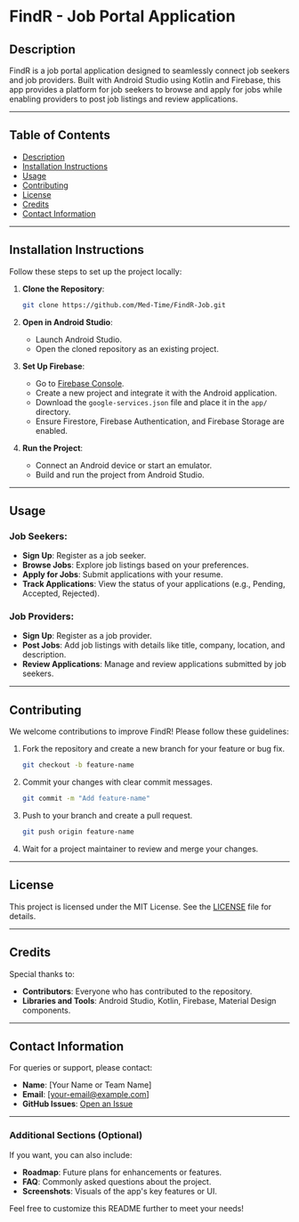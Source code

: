 # FindR - Job Portal Application

## Description
FindR is a job portal application designed to seamlessly connect job seekers and job providers. Built with Android Studio using Kotlin and Firebase, this app provides a platform for job seekers to browse and apply for jobs while enabling providers to post job listings and review applications.

---

## Table of Contents

- [Description](#description)
- [Installation Instructions](#installation-instructions)
- [Usage](#usage)
- [Contributing](#contributing)
- [License](#license)
- [Credits](#credits)
- [Contact Information](#contact-information)

---

## Installation Instructions

Follow these steps to set up the project locally:

1. **Clone the Repository**:
   ```bash
   git clone https://github.com/Med-Time/FindR-Job.git
   ```
2. **Open in Android Studio**:
   - Launch Android Studio.
   - Open the cloned repository as an existing project.

3. **Set Up Firebase**:
   - Go to [Firebase Console](https://firebase.google.com/).
   - Create a new project and integrate it with the Android application.
   - Download the `google-services.json` file and place it in the `app/` directory.
   - Ensure Firestore, Firebase Authentication, and Firebase Storage are enabled.

4. **Run the Project**:
   - Connect an Android device or start an emulator.
   - Build and run the project from Android Studio.

---

## Usage

### Job Seekers:
- **Sign Up**: Register as a job seeker.
- **Browse Jobs**: Explore job listings based on your preferences.
- **Apply for Jobs**: Submit applications with your resume.
- **Track Applications**: View the status of your applications (e.g., Pending, Accepted, Rejected).

### Job Providers:
- **Sign Up**: Register as a job provider.
- **Post Jobs**: Add job listings with details like title, company, location, and description.
- **Review Applications**: Manage and review applications submitted by job seekers.

---

## Contributing

We welcome contributions to improve FindR! Please follow these guidelines:

1. Fork the repository and create a new branch for your feature or bug fix.
   ```bash
   git checkout -b feature-name
   ```
2. Commit your changes with clear commit messages.
   ```bash
   git commit -m "Add feature-name"
   ```
3. Push to your branch and create a pull request.
   ```bash
   git push origin feature-name
   ```
4. Wait for a project maintainer to review and merge your changes.

---

## License

This project is licensed under the MIT License. See the [LICENSE](LICENSE) file for details.

---

## Credits

Special thanks to:
- **Contributors**: Everyone who has contributed to the repository.
- **Libraries and Tools**: Android Studio, Kotlin, Firebase, Material Design components.

---

## Contact Information

For queries or support, please contact:

- **Name**: [Your Name or Team Name]
- **Email**: [your-email@example.com]
- **GitHub Issues**: [Open an Issue](https://github.com/Med-Time/FindR-Job/issues)

---

### Additional Sections (Optional)

If you want, you can also include:
- **Roadmap**: Future plans for enhancements or features.
- **FAQ**: Commonly asked questions about the project.
- **Screenshots**: Visuals of the app's key features or UI.

Feel free to customize this README further to meet your needs!

